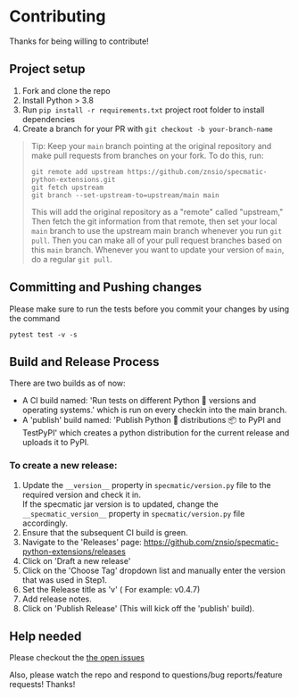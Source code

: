 # Contributing

Thanks for being willing to contribute!

## Project setup

1. Fork and clone the repo
2. Install Python > 3.8
3. Run `pip install -r requirements.txt` project root folder to install dependencies
4. Create a branch for your PR with `git checkout -b your-branch-name`

> Tip: Keep your `main` branch pointing at the original repository and make
> pull requests from branches on your fork. To do this, run:
>
> ```
> git remote add upstream https://github.com/znsio/specmatic-python-extensions.git
> git fetch upstream
> git branch --set-upstream-to=upstream/main main
> ```
>
> This will add the original repository as a "remote" called "upstream," Then
> fetch the git information from that remote, then set your local `main`
> branch to use the upstream main branch whenever you run `git pull`. Then you
> can make all of your pull request branches based on this `main` branch.
> Whenever you want to update your version of `main`, do a regular `git pull`.


## Committing and Pushing changes

Please make sure to run the tests before you commit your changes by using the command

```pytest test -v -s```


## Build and Release Process
There are two builds as of now:
- A CI build named: 'Run tests on different Python 🐍 versions and operating systems.' which is run on every checkin into the main branch.
- A 'publish' build named: 'Publish Python 🐍 distributions 📦 to PyPI and TestPyPI' which creates a python distribution for the current release and uploads it to PyPI.
### To create a new release:
1. Update the `````__version__````` property in `````specmatic/version.py````` file to the required version and check it in.  
   If the specmatic jar version is to updated, change the `````__specmatic_version__````` property in `````specmatic/version.py````` file accordingly.
2. Ensure that the subsequent CI build is green.
3. Navigate to the 'Releases' page: https://github.com/znsio/specmatic-python-extensions/releases
4. Click on 'Draft a new release'
5. Click on the 'Choose Tag' dropdown list and manually enter the version that was used in Step1.
6. Set the Release title as 'v<Version>' ( For example: v0.4.7)
7. Add release notes.
8. Click on 'Publish Release' (This will kick off the 'publish' build).


## Help needed

Please checkout the [the open issues](https://github.com/znsio/specmatic-python-extensions/issues?q=is%3Aopen+is%3Aissue)

Also, please watch the repo and respond to questions/bug reports/feature
requests! Thanks!

